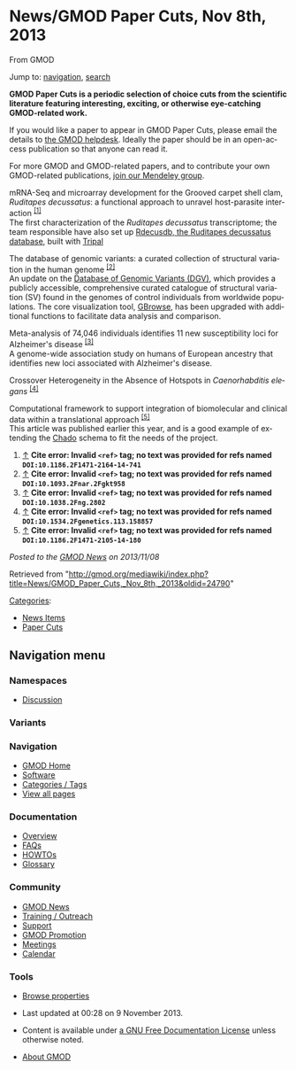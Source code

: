 <div id="mw-page-base" class="noprint">

</div>

<div id="mw-head-base" class="noprint">

</div>

<div id="content" class="mw-body" role="main">

<span id="top"></span>

<div id="mw-js-message" style="display:none;">

</div>



# <span dir="auto">News/GMOD Paper Cuts, Nov 8th, 2013</span>

<div id="bodyContent">

<div id="siteSub">

From GMOD

</div>

<div id="contentSub">

</div>

<div id="jump-to-nav" class="mw-jump">

Jump to: [navigation](#mw-navigation), [search](#p-search)

</div>

<div id="mw-content-text" class="mw-content-ltr" lang="en" dir="ltr">

  
**GMOD Paper Cuts is a periodic selection of choice cuts from the
scientific literature featuring interesting, exciting, or otherwise
eye-catching GMOD-related work.**

If you would like a paper to appear in GMOD Paper Cuts, please email the
details to
<a href="mailto:help@gmod.org" class="external text" rel="nofollow">the
GMOD helpdesk</a>. Ideally the paper should be in an open-access
publication so that anyone can read it.

For more GMOD and GMOD-related papers, and to contribute your own
GMOD-related publications,
<a href="http://mnd.ly/WwRe8F" class="external text" rel="nofollow">join
our Mendeley group</a>.

  

mRNA-Seq and microarray development for the Grooved carpet shell clam, *Ruditapes decussatus*: a functional approach to unravel host-parasite interaction <sup>[\[1\]](#cite_note-DOI:10.1186.2F1471-2164-14-741-1)</sup>  
The first characterization of the *Ruditapes decussatus* transcriptome;
the team responsible have also set up
<a href="http://morse-ccmar.ualg.pt/edge" class="external text"
rel="nofollow">Rdecusdb, the Ruditapes decussatus database</a>, built
with [Tripal](../Tripal.1 "Tripal")

<!-- -->

The database of genomic variants: a curated collection of structural variation in the human genome <sup>[\[2\]](#cite_note-DOI:10.1093.2Fnar.2Fgkt958-2)</sup>  
An update on the <a href="http://dgv.tcag.ca/" class="external text"
rel="nofollow">Database of Genomic Variants (DGV)</a>, which provides a
publicly accessible, comprehensive curated catalogue of structural
variation (SV) found in the genomes of control individuals from
worldwide populations. The core visualization tool,
[GBrowse](../GBrowse.1 "GBrowse"), has been upgraded with additional
functions to facilitate data analysis and comparison.

<!-- -->

Meta-analysis of 74,046 individuals identifies 11 new susceptibility loci for Alzheimer's disease <sup>[\[3\]](#cite_note-DOI:10.1038.2Fng.2802-3)</sup>  
A genome-wide association study on humans of European ancestry that
identifies new loci associated with Alzheimer's disease.

Crossover Heterogeneity in the Absence of Hotspots in *Caenorhabditis
elegans*
<sup>[\[4\]](#cite_note-DOI:10.1534.2Fgenetics.113.158857-4)</sup>

Computational framework to support integration of biomolecular and clinical data within a translational approach <sup>[\[5\]](#cite_note-DOI:10.1186.2F1471-2105-14-180-5)</sup>  
This article was published earlier this year, and is a good example of
extending the
<a href="../Chado" class="mw-redirect" title="Chado">Chado</a> schema to
fit the needs of the project.

  

1.  <span id="cite_note-DOI:10.1186.2F1471-2164-14-741"><span class="mw-cite-backlink">[↑](#cite_ref-DOI:10.1186.2F1471-2164-14-741_0)</span>
    **Cite error: Invalid `<ref>` tag; no text was provided for refs
    named `DOI:10.1186.2F1471-2164-14-741`**</span>
2.  <span id="cite_note-DOI:10.1093.2Fnar.2Fgkt958"><span class="mw-cite-backlink">[↑](#cite_ref-DOI:10.1093.2Fnar.2Fgkt958_0)</span>
    **Cite error: Invalid `<ref>` tag; no text was provided for refs
    named `DOI:10.1093.2Fnar.2Fgkt958`**</span>
3.  <span id="cite_note-DOI:10.1038.2Fng.2802"><span class="mw-cite-backlink">[↑](#cite_ref-DOI:10.1038.2Fng.2802_0)</span>
    **Cite error: Invalid `<ref>` tag; no text was provided for refs
    named `DOI:10.1038.2Fng.2802`**</span>
4.  <span id="cite_note-DOI:10.1534.2Fgenetics.113.158857"><span class="mw-cite-backlink">[↑](#cite_ref-DOI:10.1534.2Fgenetics.113.158857_0)</span>
    **Cite error: Invalid `<ref>` tag; no text was provided for refs
    named `DOI:10.1534.2Fgenetics.113.158857`**</span>
5.  <span id="cite_note-DOI:10.1186.2F1471-2105-14-180"><span class="mw-cite-backlink">[↑](#cite_ref-DOI:10.1186.2F1471-2105-14-180_0)</span>
    **Cite error: Invalid `<ref>` tag; no text was provided for refs
    named `DOI:10.1186.2F1471-2105-14-180`**</span>

  

<div class="newsfooter">

*Posted to the [GMOD News](../GMOD_News "GMOD News") on 2013/11/08*

</div>

</div>

<div class="printfooter">

Retrieved from
"<http://gmod.org/mediawiki/index.php?title=News/GMOD_Paper_Cuts,_Nov_8th,_2013&oldid=24790>"

</div>

<div id="catlinks" class="catlinks">

<div id="mw-normal-catlinks" class="mw-normal-catlinks">

[Categories](../Special%3ACategories "Special%3ACategories"):

- [News Items](../Category%3ANews_Items "Category%3ANews Items")
- [Paper Cuts](../Category%3APaper_Cuts "Category%3APaper Cuts")

</div>

</div>

<div class="visualClear">

</div>

</div>

</div>

<div id="mw-navigation">

## Navigation menu

<div id="mw-head">



<div id="left-navigation">

<div id="p-namespaces" class="vectorTabs" role="navigation"
aria-labelledby="p-namespaces-label">

### Namespaces


- <span id="ca-talk"><a
  href="http://gmod.org/mediawiki/index.php?title=Talk:News/GMOD_Paper_Cuts,_Nov_8th,_2013&amp;action=edit&amp;redlink=1"
  accesskey="t"
  title="Discussion about the content page [t]">Discussion</a></span>

</div>

<div id="p-variants" class="vectorMenu emptyPortlet" role="navigation"
aria-labelledby="p-variants-label">

### 

### Variants[](#)

<div class="menu">

</div>

</div>

</div>





</div>

</div>

</div>

<div id="mw-panel">

<div id="p-logo" role="banner">

<a href="../Main_Page"
style="background-image: url(../../images/GMOD-cogs.png);"
title="Visit the main page"></a>

</div>

<div id="p-Navigation" class="portal" role="navigation"
aria-labelledby="p-Navigation-label">

### Navigation

<div class="body">

- <span id="n-GMOD-Home">[GMOD Home](../Main_Page)</span>
- <span id="n-Software">[Software](../GMOD_Components)</span>
- <span id="n-Categories-.2F-Tags">[Categories /
  Tags](../Categories)</span>
- <span id="n-View-all-pages">[View all
  pages](../Special:AllPages)</span>

</div>

</div>

<div id="p-Documentation" class="portal" role="navigation"
aria-labelledby="p-Documentation-label">

### Documentation

<div class="body">

- <span id="n-Overview">[Overview](../Overview)</span>
- <span id="n-FAQs">[FAQs](../Category%3AFAQ)</span>
- <span id="n-HOWTOs">[HOWTOs](../Category%3AHOWTO)</span>
- <span id="n-Glossary">[Glossary](../Glossary)</span>

</div>

</div>

<div id="p-Community" class="portal" role="navigation"
aria-labelledby="p-Community-label">

### Community

<div class="body">

- <span id="n-GMOD-News">[GMOD News](../GMOD_News)</span>
- <span id="n-Training-.2F-Outreach">[Training /
  Outreach](../Training_and_Outreach)</span>
- <span id="n-Support">[Support](../Support)</span>
- <span id="n-GMOD-Promotion">[GMOD Promotion](../GMOD_Promotion)</span>
- <span id="n-Meetings">[Meetings](../Meetings)</span>
- <span id="n-Calendar">[Calendar](../Calendar)</span>

</div>

</div>

<div id="p-tb" class="portal" role="navigation"
aria-labelledby="p-tb-label">

### Tools

<div class="body">


- <span id="t-smwbrowselink"><a href="../Special%3ABrowse/News-2FGMOD_Paper_Cuts,_Nov_8th,_2013"
  rel="smw-browse">Browse properties</a></span>


</div>

</div>

</div>

</div>

<div id="footer" role="contentinfo">

- <span id="footer-info-lastmod">Last updated at 00:28 on 9 November
  2013.</span>
<!-- - <span id="footer-info-viewcount">13,067 page views.</span> -->
- <span id="footer-info-copyright">Content is available under
  <a href="http://www.gnu.org/licenses/fdl-1.3.html" class="external"
  rel="nofollow">a GNU Free Documentation License</a> unless otherwise
  noted.</span>

<!-- -->

- <span id="footer-places-about">[About
  GMOD](../GMOD%3AAbout "GMOD%3AAbout")</span>

<!-- -->






</div>
